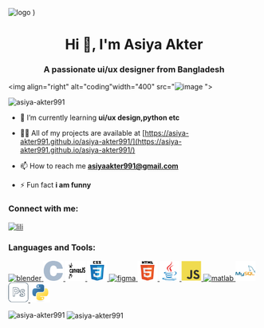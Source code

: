 ![logo](<img width="225" height="180" alt="image" src="https://github.com/user-attachments/assets/cc1de4f6-9dc1-4940-af09-0e37bc8e82d0" />
)
)

<h1 align="center">Hi 👋, I'm Asiya Akter</h1>
<h3 align="center">A passionate ui/ux designer from Bangladesh</h3>

<img align="right" alt="coding"width="400" src="<img width="640" height="640" alt="image" src="https://github.com/user-attachments/assets/584f4944-70af-4d0a-b636-cc71c0919d1d" />
">

<p align="left"> <img src="https://komarev.com/ghpvc/?username=asiya-akter991&label=Profile%20views&color=0e75b6&style=flat" alt="asiya-akter991" /> </p>

- 🌱 I’m currently learning **ui/ux design,python etc**

- 👨‍💻 All of my projects are available at [https://asiya-akter991.github.io/asiya-akter991/](https://asiya-akter991.github.io/asiya-akter991/)

- 📫 How to reach me **asiyaakter991@gmail.com**

- ⚡ Fun fact **i am funny**

<h3 align="left">Connect with me:</h3>
<p align="left">
<a href="https://linkedin.com/in/lili" target="blank"><img align="center" src="https://raw.githubusercontent.com/rahuldkjain/github-profile-readme-generator/master/src/images/icons/Social/linked-in-alt.svg" alt="lili" height="30" width="40" /></a>
</p>

<h3 align="left">Languages and Tools:</h3>
<p align="left"> <a href="https://www.blender.org/" target="_blank" rel="noreferrer"> <img src="https://download.blender.org/branding/community/blender_community_badge_white.svg" alt="blender" width="40" height="40"/> </a> <a href="https://www.cprogramming.com/" target="_blank" rel="noreferrer"> <img src="https://raw.githubusercontent.com/devicons/devicon/master/icons/c/c-original.svg" alt="c" width="40" height="40"/> </a> <a href="https://canvasjs.com" target="_blank" rel="noreferrer"> <img src="https://raw.githubusercontent.com/Hardik0307/Hardik0307/master/assets/canvasjs-charts.svg" alt="canvasjs" width="40" height="40"/> </a> <a href="https://www.w3schools.com/css/" target="_blank" rel="noreferrer"> <img src="https://raw.githubusercontent.com/devicons/devicon/master/icons/css3/css3-original-wordmark.svg" alt="css3" width="40" height="40"/> </a> <a href="https://www.figma.com/" target="_blank" rel="noreferrer"> <img src="https://www.vectorlogo.zone/logos/figma/figma-icon.svg" alt="figma" width="40" height="40"/> </a> <a href="https://www.w3.org/html/" target="_blank" rel="noreferrer"> <img src="https://raw.githubusercontent.com/devicons/devicon/master/icons/html5/html5-original-wordmark.svg" alt="html5" width="40" height="40"/> </a> <a href="https://www.java.com" target="_blank" rel="noreferrer"> <img src="https://raw.githubusercontent.com/devicons/devicon/master/icons/java/java-original.svg" alt="java" width="40" height="40"/> </a> <a href="https://developer.mozilla.org/en-US/docs/Web/JavaScript" target="_blank" rel="noreferrer"> <img src="https://raw.githubusercontent.com/devicons/devicon/master/icons/javascript/javascript-original.svg" alt="javascript" width="40" height="40"/> </a> <a href="https://www.mathworks.com/" target="_blank" rel="noreferrer"> <img src="https://upload.wikimedia.org/wikipedia/commons/2/21/Matlab_Logo.png" alt="matlab" width="40" height="40"/> </a> <a href="https://www.mysql.com/" target="_blank" rel="noreferrer"> <img src="https://raw.githubusercontent.com/devicons/devicon/master/icons/mysql/mysql-original-wordmark.svg" alt="mysql" width="40" height="40"/> </a> <a href="https://www.photoshop.com/en" target="_blank" rel="noreferrer"> <img src="https://raw.githubusercontent.com/devicons/devicon/master/icons/photoshop/photoshop-line.svg" alt="photoshop" width="40" height="40"/> </a> <a href="https://www.python.org" target="_blank" rel="noreferrer"> <img src="https://raw.githubusercontent.com/devicons/devicon/master/icons/python/python-original.svg" alt="python" width="40" height="40"/> </a> </p>

<p><img align="left" src="https://github-readme-stats.vercel.app/api/top-langs?username=asiya-akter991&show_icons=true&locale=en&layout=compact" alt="asiya-akter991" /></p>

<p>&nbsp;<img align="center" src="https://github-readme-stats.vercel.app/api?username=asiya-akter991&show_icons=true&locale=en" alt="asiya-akter991" /></p>

<p><img align="center" src="https://github-readme-streak-stats.herokuapp.com/?user=asiya-akter991&" alt="asiya-
